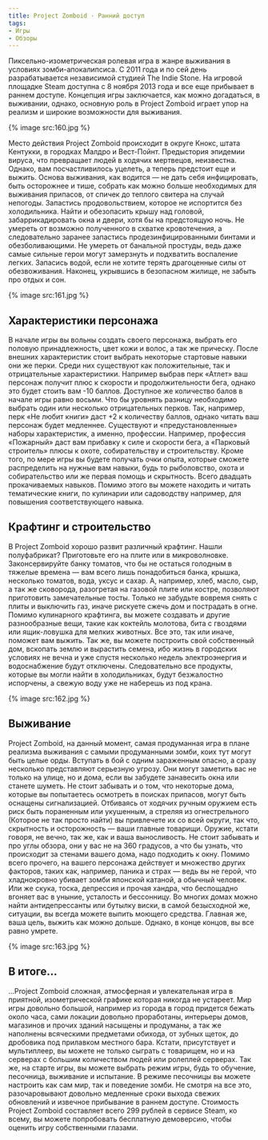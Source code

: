 ```yaml
---
title: Project Zomboid · Ранний доступ
tags:
- Игры
- Обзоры
---
```


Пиксельно-изометрическая ролевая игра в жанре выживания в условиях зомби-апокалипсиса. С 2011 года и по сей день разрабатывается независимой студией The Indie Stone. На игровой площадке Steam доступна с 8 ноября 2013 года и все еще прибывает в раннем доступе. Концепция игры заключается, как можно догадаться, в выживании, однако, основную роль в Project Zomboid играет упор на реализм и широкие возможности для выживания.

{% image src:160.jpg %}

Место действия Project Zomboid происходит в округе Кнокс, штата Кентукки, в городках Малдро и Вест-Пойнт. Предыстория эпидемии вируса, что превращает людей в ходячих мертвецов, неизвестна. Однако, вам посчастливилось уцелеть, а теперь предстоит еще и выжить. Основа выживания, как водится — не дать себя инфицировать, быть осторожнее и тише, собрать как можно больше необходимых для выживания припасов, от спичек до теплого свитера на случай непогоды. Запастись продовольствием, которое не испортится без холодильника. Найти и обезопасить крышу над головой, забаррикадировать окна и двери, хотя бы на предстоящую ночь. Не умереть от возможно полученного в схватке кровотечения, а следовательно заранее запастись продезинфицированными бинтами и обезболивающими. Не умереть от банальной простуды, ведь даже самые сильные герои могут замерзнуть и подхватить воспаление легких. Запасись водой, если не хотите терять драгоценные силы от обезвоживания. Наконец, укрывшись в безопасном жилище, не забыть про отдых и сон.

{% image src:161.jpg %}

## Характеристики персонажа

В начале игры вы вольны создать своего персонажа, выбрать его половую принадлежность, цвет кожи и волос, а так же прическу. После внешних характеристик стоит выбрать некоторые стартовые навыки они же перки. Среди них существуют как положительные, так и отрицательные характеристики. Например выбрав перк «Атлет» ваш персонаж получит плюс к скорости и продолжительности бега, однако это будет стоить вам -10 баллов. Доступное же количество балов в начале игры равно восьми. Что бы уровнять разницу необходимо выбрать один или несколько отрицательных перков. Так, например, перк «Не любит книги» даст +2 к количеству баллов, однако читать ваш персонаж будет медленнее. Существуют и «предустановленные» наборы характеристик, а именно, профессии. Например, профессия «Пожарный» даст вам прибавку к силе и скорости бега, а «Парковый строитель» плюсы к охоте, собирательству и строительству. Кроме того, по мере игры вы будете получать очки опыта, которые сможете распределить на нужные вам навыки, будь то рыболовство, охота и собирательство или же первая помощь и скрытность. Всего двадцать прокачиваемых навыков. Помимо этого вы можете находить и читать тематические книги, по кулинарии или садоводству например, для повышения соответствующего навыка.

## Крафтинг и строительство

В Project Zomboid хорошо развит различный крафтинг. Нашли полуфабрикат? Приготовьте его на плите или в микроволновке. Законсервируйте банку томатов, что бы не остаться голодным в тяжелые времена — вам всего лишь понадобиться банка, крышка, несколько томатов, вода, уксус и сахар. А, например, хлеб, масло, сыр, а так же сковорода, разогретая на газовой плите или костре, позволяют приготовить замечательные тосты. Только не забудьте вовремя снять с плиты и выключить газ, иначе рискуете сжечь дом и пострадать в огне. Помимо кулинарного крафтинга, вы можете создавать и другие разнообразные вещи, такие как коктейль молотова, бита с гвоздями или ящик-ловушка для мелких животных. Все это, так или иначе, поможет вам выжить. Так же, вы можете построить свой собственный дом, вскопать землю и вырастить семена, ибо жизнь в городских условиях не вечна и уже спустя несколько недель электроэнергия и водоснабжение будут отключены. Следовательно все продукты, которые вы могли найти в холодильниках, будут безжалостно испорчены, а свежую воду уже не наберешь из под крана.

{% image src:162.jpg %}

## Выживание

Project Zomboid, на данный момент, самая продуманная игра в плане реализма выживания с самыми продуманными зомби, коих тут могут быть целые орды. Вступать в бой с одним зараженным опасно, а сразу несколько представляют серьезную угрозу. Они могут заметить вас не только на улице, но и дома, если вы забудете занавесить окна или станете шуметь. Не стоит забывать и о том, что некоторые дома, которые вы попытаетесь осмотреть в поисках припасов, могут быть оснащены сигнализацией. Отбиваясь от ходячих ручным оружием есть риск быть пораненным или укушенным, а стреляя из огнестрельного (Которое не так просто найти) вы привлечете их со всей округи, так что, скрытность и осторожность — ваши главные товарищи. Оружие, кстати говоря, не вечно, так же, как и ваша выносливость. Не стоит забывать и про углы обзора, они у вас не на 360 градусов, а что бы узнать, что происходит за стенами вашего дома, надо подходить к окну. Помимо всего прочего, на вашего персонажа действует и множество других факторов, таких как, например, паника и страх — ведь вы не герой, что хладнокровно убивает зомби японской катаной, а обычный человек. Или же скука, тоска, депрессия и прочая хандра, что беспощадно вгоняет вас в уныние, усталость и бессонницу. Во многих домах можно найти антидепрессанты или бутылку виски, в самой безысходной же, ситуации, вы всегда можете выпить моющего средства. Главная же, ваша цель, выжить как можно дольше. Однако, в конце концов, вы все равно умрете.

{% image src:163.jpg %}

## В итоге…

…Project Zomboid сложная, атмосферная и увлекательная игра в приятной, изометрической графике которая никогда не устареет. Мир игры довольно большой, например из города в город придется бежать около часа, сами локации довольно проработаны, интерьеры домов, магазинов и прочих зданий насыщены и продуманы, а так же наполнены всяческими предметами обихода, от зубных щеток, до дробовика под прилавком местного бара. Кстати, присутствует и мультиплеер, вы можете не только сыграть с товарищем, но и на серверах с большим количеством людей или ролеплей серверах. Так же, на старте игры, вы можете выбрать режим игры, будь то обучение, песочница, выживание и испытание. В режиме песочницы вы можете настроить как сам мир, так и поведение зомби. Не смотря на все это, разочаровывают довольно медленные сроки выхода свежих обновлений и извечное прибывание в раннем доступе. Стоимость Project Zomboid составляет всего 299 рублей в сервисе Steam, ко всему, вы можете попробовать бесплатную демоверсию, чтобы оценить игру собственными глазами.